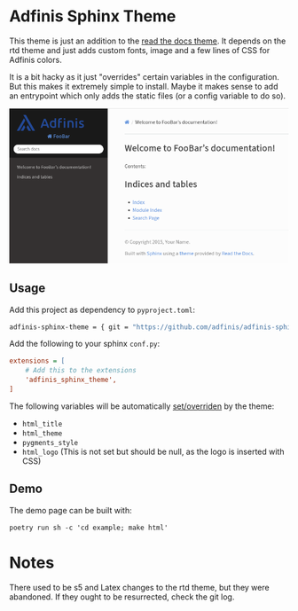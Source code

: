# Adfinis Sphinx Theme

This theme is just an addition to the [read the docs theme](https://sphinx-rtd-theme.readthedocs.io/).
It depends on the rtd theme and just adds custom fonts, image and a few lines of CSS for Adfinis colors.

It is a bit hacky as it just "overrides" certain variables in the configuration.
But this makes it extremely simple to install.
Maybe it makes sense to add an entrypoint which only adds the static files (or a config variable to do so).

![Adfinis Sphinx Theme Example](./example/index.png)

## Usage

Add this project as dependency to `pyproject.toml`:
```bash
adfinis-sphinx-theme = { git = "https://github.com/adfinis/adfinis-sphinx-theme.git", branch = "main" }
```

Add the following to your sphinx `conf.py`:

```ini
extensions = [
    # Add this to the extensions
    'adfinis_sphinx_theme',
]
```

The following variables will be automatically [set/overriden](adfinis_sphinx_theme/__init__.py) by the theme:
- `html_title`
- `html_theme`
- `pygments_style`
- `html_logo` (This is not set but should be null, as the logo is inserted with CSS)

## Demo

The demo page can be built with:

    poetry run sh -c 'cd example; make html'

# Notes

There used to be s5 and Latex changes to the rtd theme, but they were abandoned.
If they ought to be resurrected, check the git log.
